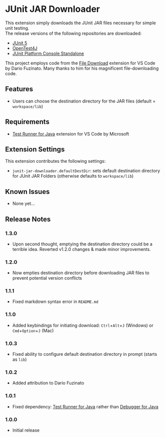 # JUnit JAR Downloader
This extension simply downloads the JUnit JAR files necessary for simple unit testing.<br/>
The release versions of the following repositories are downloaded:
- [JUnit 5](https://repo1.maven.org/maven2/org/junit/jupiter/junit-jupiter-api/)
- [OpenTest4J](https://repo1.maven.org/maven2/org/opentest4j/opentest4j/)
- [JUnit Platform Console Standalone](https://repo1.maven.org/maven2/org/junit/platform/junit-platform-console-standalone/)

This project employs code from the [File Download](https://marketplace.visualstudio.com/items?itemName=dariofuzinato.vscode-download-file) extension for VS Code by Dario Fuzinato. Many thanks to him for his magnificent file-downloading code.

## Features
- Users can choose the destination directory for the JAR files (default = `workspace/lib`)

## Requirements
- [Test Runner for Java](https://marketplace.visualstudio.com/items?itemName=vscjava.vscode-java-test) extension for VS Code by Microsoft

## Extension Settings

This extension contributes the following settings:
- `junit-jar-downloader.defaultDestDir`: sets default destination directory for JUnit JAR Folders (otherwise defaults to `workspace/lib`)

## Known Issues
- None yet...

## Release Notes

### 1.3.0
- Upon second thought, emptying the destination directory could be a terrible idea. Reverted v1.2.0 changes & made minor improvements.
### 1.2.0
- Now empties destination directory before downloading JAR files to prevent potential version conflicts
### 1.1.1
- Fixed markdown syntax error in `README.md`
### 1.1.0
- Added keybindings for initiating download: `Ctrl`+`Alt`+`J` (Windows) or `Cmd`+`Option`+`J` (Mac)
### 1.0.3
- Fixed ability to configure default destination directory in prompt (starts as `lib`)
### 1.0.2
- Added attribution to Dario Fuzinato
### 1.0.1
- Fixed dependency: [Test Runner for Java](https://marketplace.visualstudio.com/items?itemName=vscjava.vscode-java-test) rather than [Debugger for Java](https://marketplace.visualstudio.com/items?itemName=vscjava.vscode-java-debug)
### 1.0.0
- Initial release
